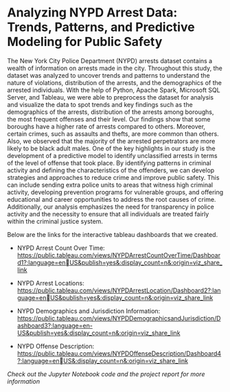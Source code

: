# Analyzing NYPD Arrest Data: Trends, Patterns, and Predictive Modeling for Public Safety

The New York City Police Department (NYPD) arrests dataset contains a wealth of information on arrests made in the city. Throughout this study, the dataset was analyzed to uncover trends and patterns to understand the nature of violations, distribution of the arrests, and the demographics of the arrested individuals. With the help of Python, Apache Spark, Microsoft SQL Server, and Tableau, we were able to preprocess the dataset for analysis and visualize the data to spot trends and key findings such as the demographics of the arrests, distribution of the arrests among boroughs, the most frequent offenses and their level. Our findings show that some boroughs have a higher rate of arrests compared to others. Moreover, certain crimes, such as assaults and thefts, are more common than others. Also, we observed that the majority of the arrested perpetrators are more likely to be black adult males. One of the key highlights in our study is the development of a predictive model to identify unclassified arrests in terms of the level of offense that took place. By identifying patterns in criminal activity and defining the characteristics of the offenders, we can develop strategies and approaches to reduce crime and improve public safety. This can include sending extra police units to areas that witness high criminal activity, developing prevention programs for vulnerable groups, and offering educational and career opportunities to address the root causes of crime. Additionally, our analysis emphasizes the need for transparency in police activity and the necessity to ensure that all individuals are treated fairly within the criminal justice system.

Below are the links for the interactive tableau dashboards that we created.

- NYPD Arrest Count Over Time: 
https://public.tableau.com/views/NYPDArrestCountOverTime/Dashboard1?:language=enUS&publish=yes&:display_count=n&:origin=viz_share_link

- NYPD Arrest Locations:
https://public.tableau.com/views/NYPDArrestLocation/Dashboard2?:language=enUS&publish=yes&:display_count=n&:origin=viz_share_link

- NYPD Demographics and Jurisdiction Information:
https://public.tableau.com/views/NYPDDemographicsandJurisdiction/Dashboard3?:language=en-US&publish=yes&:display_count=n&:origin=viz_share_link

- NYPD Offense Description:
https://public.tableau.com/views/NYPDOffenseDescription/Dashboard4?:language=enUS&:display_count=n&:origin=viz_share_link


_Check out the Jupyter Notebook code and the project report for more information_


